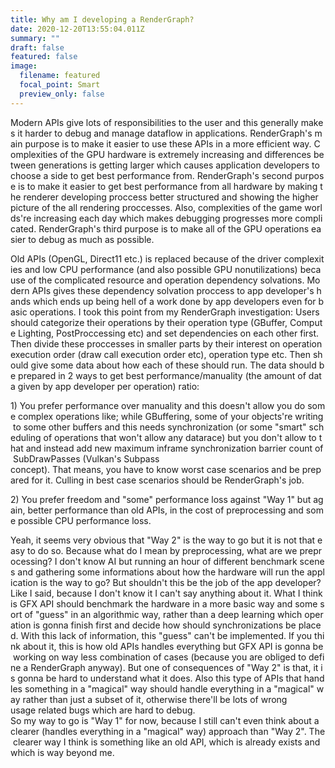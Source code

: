 ```yaml
---
title: Why am I developing a RenderGraph?
date: 2020-12-20T13:55:04.011Z
summary: ""
draft: false
featured: false
image:
  filename: featured
  focal_point: Smart
  preview_only: false
---
```

Modern APIs give lots of responsibilities to the user and this generally makes it harder to debug and manage dataflow in applications. RenderGraph's main purpose is to make it easier to use these APIs in a more efficient way. Complexities of the GPU hardware is extremely increasing and differences between generations is getting larger which causes application developers to choose a side to get best performance from. RenderGraph's second purpose is to make it easier to get best performance from all hardware by making the renderer developing proccess better structured and showing the higher picture of the all rendering proccesses. Also, complexities of the game worlds're increasing each day which makes debugging progresses more complicated. RenderGraph's third purpose is to make all of the GPU operations easier to debug as much as possible.

Old APIs (OpenGL, Direct11 etc.) is replaced because of the driver complexities and low CPU performance (and also possible GPU nonutilizations) because of the complicated resource and operation dependency solvations. Modern APIs gives these dependency solvation proccess to app developer's hands which ends up being hell of a work done by app developers even for basic operations. I took this point from my RenderGraph investigation: Users should categorize their operations by their operation type (GBuffer, Compute Lighting, PostProccessing etc) and set dependencies on each other first. Then divide these proccesses in smaller parts by their interest on operation execution order (draw call execution order etc), operation type etc. Then should give some data about how each of these should run. The data should be prepared in 2 ways to get best performance/manuality (the amount of data given by app developer per operation) ratio:

1) You prefer performance over manuality and this doesn't allow you do some complex operations like; while GBuffering, some of your objects're writing to some other buffers and this needs synchronization (or some "smart" scheduling of operations that won't allow any datarace) but you don't allow to that and instead add new maximum inframe synchronization barrier count of SubDrawPasses (Vulkan's Subpass concept). That means, you have to know worst case scenarios and be prepared for it. Culling in best case scenarios should be RenderGraph's job.

2) You prefer freedom and "some" performance loss against "Way 1" but again, better performance than old APIs, in the cost of preprocessing and some possible CPU performance loss.

Yeah, it seems very obvious that "Way 2" is the way to go but it is not that easy to do so. Because what do I mean by preprocessing, what are we preprocessing? I don't know AI but running an hour of different benchmark scenes and gathering some informations about how the hardware will run the application is the way to go? But shouldn't this be the job of the app developer? Like I said, because I don't know it I can't say anything about it. What I think is GFX API should benchmark the hardware in a more basic way and some sort of "guess" in an algorithmic way, rather than a deep learning which operation is gonna finish first and decide how should synchronizations be placed. With this lack of information, this "guess" can't be implemented. If you think about it, this is how old APIs handles everything but GFX API is gonna be working on way less combination of cases (because you are obliged to define a RenderGraph anyway). But one of consequences of "Way 2" is that, it is gonna be hard to understand what it does. Also this type of APIs that handles something in a "magical" way should handle everything in a "magical" way rather than just a subset of it, otherwise there'll be lots of wrong usage related bugs which are hard to debug.
So my way to go is "Way 1" for now, because I still can't even think about a clearer (handles everything in a "magical" way) approach than "Way 2". The clearer way I think is something like an old API, which is already exists and which is way beyond me.